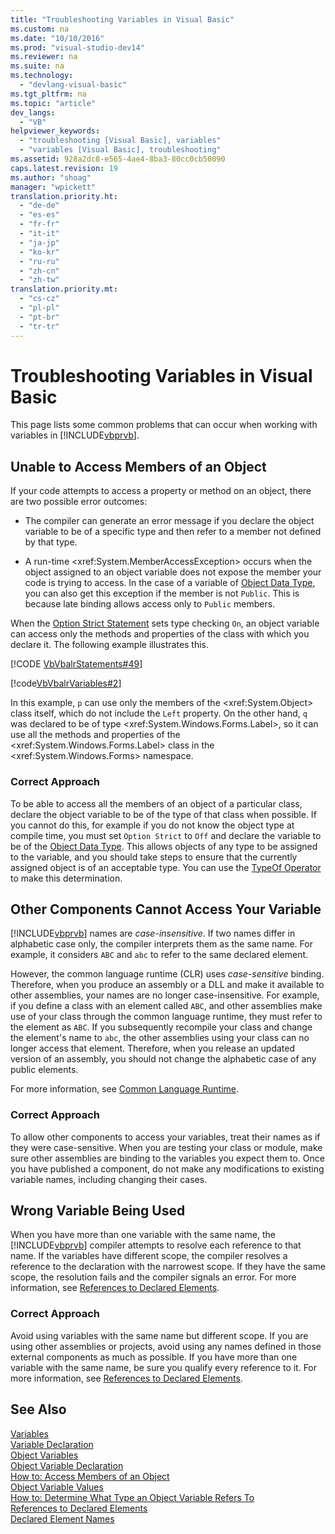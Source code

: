 ```yaml
---
title: "Troubleshooting Variables in Visual Basic"
ms.custom: na
ms.date: "10/10/2016"
ms.prod: "visual-studio-dev14"
ms.reviewer: na
ms.suite: na
ms.technology: 
  - "devlang-visual-basic"
ms.tgt_pltfrm: na
ms.topic: "article"
dev_langs: 
  - "VB"
helpviewer_keywords: 
  - "troubleshooting [Visual Basic], variables"
  - "variables [Visual Basic], troubleshooting"
ms.assetid: 928a2dc8-e565-4ae4-8ba3-80cc0cb50090
caps.latest.revision: 19
ms.author: "shoag"
manager: "wpickett"
translation.priority.ht: 
  - "de-de"
  - "es-es"
  - "fr-fr"
  - "it-it"
  - "ja-jp"
  - "ko-kr"
  - "ru-ru"
  - "zh-cn"
  - "zh-tw"
translation.priority.mt: 
  - "cs-cz"
  - "pl-pl"
  - "pt-br"
  - "tr-tr"
---
```

# Troubleshooting Variables in Visual Basic
This page lists some common problems that can occur when working with variables in [!INCLUDE[vbprvb](../VS_visualbasic/includes/vbprvb_md.md)].  
  
## Unable to Access Members of an Object  
 If your code attempts to access a property or method on an object, there are two possible error outcomes:  
  
-   The compiler can generate an error message if you declare the object variable to be of a specific type and then refer to a member not defined by that type.  
  
-   A run-time \<xref:System.MemberAccessException> occurs when the object assigned to an object variable does not expose the member your code is trying to access. In the case of a variable of [Object Data Type](../VS_visualbasic/object-data-type.md), you can also get this exception if the member is not `Public`. This is because late binding allows access only to `Public` members.  
  
 When the [Option Strict Statement](../VS_visualbasic/option-strict-statement.md) sets type checking `On`, an object variable can access only the methods and properties of the class with which you declare it. The following example illustrates this.  
  
 [!CODE [VbVbalrStatements#49](../CodeSnippet/VS_Snippets_VBCSharp/VbVbalrStatements#49)]  
  
 [!code[VbVbalrVariables#2](../VS_visualbasic/codesnippet/VisualBasic/troubleshooting-variables-in-visual-basic_2.vb)]  
  
 In this example, `p` can use only the members of the \<xref:System.Object> class itself, which do not include the `Left` property. On the other hand, `q` was declared to be of type \<xref:System.Windows.Forms.Label>, so it can use all the methods and properties of the \<xref:System.Windows.Forms.Label> class in the \<xref:System.Windows.Forms> namespace.  
  
### Correct Approach  
 To be able to access all the members of an object of a particular class, declare the object variable to be of the type of that class when possible. If you cannot do this, for example if you do not know the object type at compile time, you must set `Option Strict` to `Off` and declare the variable to be of the [Object Data Type](../VS_visualbasic/object-data-type.md). This allows objects of any type to be assigned to the variable, and you should take steps to ensure that the currently assigned object is of an acceptable type. You can use the [TypeOf Operator](../VS_visualbasic/typeof-operator--visual-basic-.md) to make this determination.  
  
## Other Components Cannot Access Your Variable  
 [!INCLUDE[vbprvb](../VS_visualbasic/includes/vbprvb_md.md)] names are *case-insensitive*. If two names differ in alphabetic case only, the compiler interprets them as the same name. For example, it considers `ABC` and `abc` to refer to the same declared element.  
  
 However, the common language runtime (CLR) uses *case-sensitive* binding. Therefore, when you produce an assembly or a DLL and make it available to other assemblies, your names are no longer case-insensitive. For example, if you define a class with an element called `ABC`, and other assemblies make use of your class through the common language runtime, they must refer to the element as `ABC`. If you subsequently recompile your class and change the element's name to `abc`, the other assemblies using your class can no longer access that element. Therefore, when you release an updated version of an assembly, you should not change the alphabetic case of any public elements.  
  
 For more information, see [Common Language Runtime](../Topic/Common%20Language%20Runtime%20\(CLR\).md).  
  
### Correct Approach  
 To allow other components to access your variables, treat their names as if they were case-sensitive. When you are testing your class or module, make sure other assemblies are binding to the variables you expect them to. Once you have published a component, do not make any modifications to existing variable names, including changing their cases.  
  
## Wrong Variable Being Used  
 When you have more than one variable with the same name, the [!INCLUDE[vbprvb](../VS_visualbasic/includes/vbprvb_md.md)] compiler attempts to resolve each reference to that name. If the variables have different scope, the compiler resolves a reference to the declaration with the narrowest scope. If they have the same scope, the resolution fails and the compiler signals an error. For more information, see [References to Declared Elements](../VS_visualbasic/references-to-declared-elements--visual-basic-.md).  
  
### Correct Approach  
 Avoid using variables with the same name but different scope. If you are using other assemblies or projects, avoid using any names defined in those external components as much as possible. If you have more than one variable with the same name, be sure you qualify every reference to it. For more information, see [References to Declared Elements](../VS_visualbasic/references-to-declared-elements--visual-basic-.md).  
  
## See Also  
 [Variables](../VS_visualbasic/variables-in-visual-basic.md)   
 [Variable Declaration](../VS_visualbasic/variable-declaration-in-visual-basic.md)   
 [Object Variables](../VS_visualbasic/object-variables-in-visual-basic.md)   
 [Object Variable Declaration](../VS_visualbasic/object-variable-declaration--visual-basic-.md)   
 [How to: Access Members of an Object](../VS_visualbasic/how-to--access-members-of-an-object--visual-basic-.md)   
 [Object Variable Values](../VS_visualbasic/object-variable-values--visual-basic-.md)   
 [How to: Determine What Type an Object Variable Refers To](../VS_visualbasic/how-to--determine-what-type-an-object-variable-refers-to--visual-basic-.md)   
 [References to Declared Elements](../VS_visualbasic/references-to-declared-elements--visual-basic-.md)   
 [Declared Element Names](../VS_visualbasic/declared-element-names--visual-basic-.md)